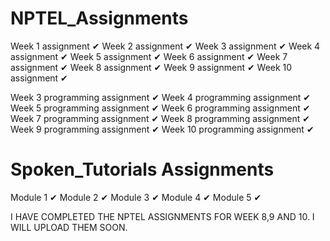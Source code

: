 # NPTEL_Assignments

Week 1 assignment ✔
Week 2 assignment ✔ 
Week 3 assignment ✔
Week 4 assignment ✔
Week 5 assignment ✔
Week 6 assignment ✔
Week 7 assignment ✔
Week 8 assignment ✔
Week 9 assignment ✔
Week 10 assignment ✔

Week 3 programming assignment ✔
Week 4 programming assignment ✔
Week 5 programming assignment ✔
Week 6 programming assignment ✔
Week 7 programming assignment ✔
Week 8 programming assignment ✔
Week 9 programming assignment ✔
Week 10 programming assignment ✔

# Spoken_Tutorials Assignments
Module 1 ✔
Module 2 ✔
Module 3 ✔
Module 4 ✔
Module 5 ✔


I HAVE COMPLETED THE NPTEL ASSIGNMENTS FOR WEEK 8,9 AND 10. I WILL UPLOAD THEM SOON.
